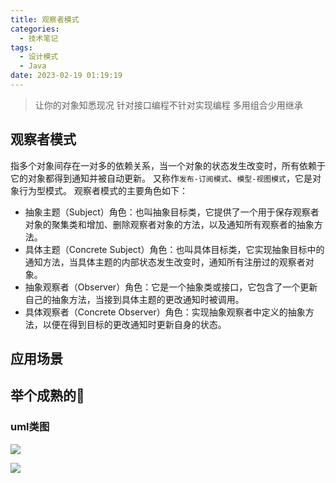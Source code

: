 ```yaml
---
title: 观察者模式
categories:
  - 技术笔记
tags:
  - 设计模式
  - Java
date: 2023-02-19 01:19:19
---
```

> 让你的对象知悉现况
> 针对接口编程不针对实现编程
> 多用组合少用继承

## 观察者模式

指多个对象间存在一对多的依赖关系，当一个对象的状态发生改变时，所有依赖于它的对象都得到通知并被自动更新。
又称作`发布-订阅模式`、`模型-视图模式`，它是对象行为型模式。
观察者模式的主要角色如下：
- 抽象主题（Subject）角色：也叫抽象目标类，它提供了一个用于保存观察者对象的聚集类和增加、删除观察者对象的方法，以及通知所有观察者的抽象方法。
- 具体主题（Concrete Subject）角色：也叫具体目标类，它实现抽象目标中的通知方法，当具体主题的内部状态发生改变时，通知所有注册过的观察者对象。
- 抽象观察者（Observer）角色：它是一个抽象类或接口，它包含了一个更新自己的抽象方法，当接到具体主题的更改通知时被调用。
- 具体观察者（Concrete Observer）角色：实现抽象观察者中定义的抽象方法，以便在得到目标的更改通知时更新自身的状态。

## 应用场景

## 举个成熟的🌰
### uml类图
![](/images/observer.png)


![](http://www.plantuml.com/plantuml/uml/jLEnReCm4Dtz5Hw9sl85KHVIhLK7XWvLXmCkmHMsaU-S2gNvzve08bKBf9Ko0U-TtvtVFPHXT5l8KUPMnpOZT7jqDN20JVpSVyk3k95xgmhfwm8OeyBwhCBRRu-LE0erAvVwx1rp7jKSxXG5QkWJ3I-hiKBRFKxpnhBQDWDCqV8G6qLr1Sr3XHhDsIn5XvyKyWg8VZtzWi0bkWqmXADtyZ7ClnxQtykXd0BLkI8PTOqEs3iSmT9hLIXkHgHsIDJMND6Qdj08RQVs-fIKO7POZ2GXFvtnavjUj2XbO6LDghIlW6sNeGErQ7xi1m5befITChlNjtdHn3iNvaci2RO5MUhNU5h2lvqU0lanRlLd72vBlX1pYLz_nl5IdiJi7pYfCEMCk23yVnRz0W00)



